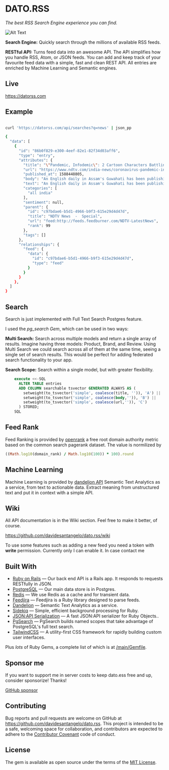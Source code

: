 # DATO.RSS
*The best RSS Search Engine experience you can find.*

![Alt Text](https://dev-to-uploads.s3.amazonaws.com/i/g7qy3u81llp88e3n275f.png)

**Search Engine:** Quickly search through the millions of available RSS feeds.

**RESTful API:** Turns feed data into an awesome API. The API simplifies how you handle RSS, Atom, or JSON feeds. You can add and keep track of your favourite feed data with a simple, fast and clean REST API. All entries are enriched by Machine Learning and Semantic engines.

## Live

https://datorss.com

## Example

``` bash

curl 'https://datorss.com/api/searches?q=news' | json_pp

{
  "data": [
    {
      "id": "86b0f829-e300-4eef-82e1-82f34d03aff6",
      "type": "entry",
      "attributes": {
        "title": "\"Pandemic, Infodemic\": 2 Cartoon Characters Battling Fake News In Assam",
        "url": "https://www.ndtv.com/india-news/coronavirus-pandemic-infodemic-2-cartoon-characters-battling-fake-news-in-assam-2222333",
        "published_at": 1588448805,
        "body": "An English daily in Assam's Guwahati has been publishing a cartoon strip to tackle the fake news related to the coronavirus pandemic. The two central characters- \"Pandemic and Infodemic\"- are being...<img src=\"http://feeds.feedburner.com/~r/NDTV-LatestNews/~4/lEmH201Q8jI\" height=\"1\" width=\"1\" alt=\"\"/>",
        "text": "An English daily in Assam's Guwahati has been publishing a cartoon strip to tackle the fake news related to the coronavirus pandemic. The two central characters- \"Pandemic and Infodemic\"- are being...",
        "categories": [
          "all india"
        ],
        "sentiment": null,
        "parent": {
          "id": "c97bdae6-b5d1-4966-b9f3-615e29d4d47d",
          "title": "NDTV News  -  Special",
          "url": "feed:http://feeds.feedburner.com/NDTV-LatestNews",
          "rank": 99
        },
        "tags": []
      },
      "relationships": {
        "feed": {
          "data": {
            "id": "c97bdae6-b5d1-4966-b9f3-615e29d4d47d",
            "type": "feed"
          }
        }
      }
    },
  ]
}

```
## Search

Search is just implemented with Full Text Search Postgres feature.

I used the *pg_search Gem*, which can be used in two ways:

**Multi Search:** Search across multiple models and return a single array of results. Imagine having three models: Product, Brand, and Review. Using Multi Search we could search across all of them at the same time, seeing a single set of search results. This would be perfect for adding federated search functionality to your app.

**Search Scope:** Search within a single model, but with greater flexibility.

```sql
    execute <<-SQL
      ALTER TABLE entries
      ADD COLUMN searchable tsvector GENERATED ALWAYS AS (
        setweight(to_tsvector('simple', coalesce(title, '')), 'A') ||
        setweight(to_tsvector('simple', coalesce(body,'')), 'B') ||
        setweight(to_tsvector('simple', coalesce(url,'')), 'C')
      ) STORED;
    SQL
```


## Feed Rank

Feed Ranking is provided by [openrank](https://openrank.io) a free root domain authority metric based on the common search pagerank dataset. The value is normilized by 

```ruby
((Math.log10(domain_rank) / Math.log10(100)) * 100).round
```

## Machine Learning

Machine Learning is provided by [dandelion API](https://dandelion.eu) Semantic Text Analytics as a service, from text to actionable data. Extract meaning from unstructured text and put it in context with a simple API.


## Wiki

All API documentation is in the Wiki section. Feel free to make it better, of course.

https://github.com/davidesantangelo/dato.rss/wiki

To use some features such as adding a new feed you need a token with **write** permission. Currently only I can enable it. In case contact me

## Built With

- [Ruby on Rails](https://github.com/rails/rails) &mdash; Our back end API is a Rails app. It responds to requests RESTfully in JSON.
- [PostgreSQL](https://www.postgresql.org/) &mdash; Our main data store is in Postgres.
- [Redis](https://redis.io/) &mdash; We use Redis as a cache and for transient data.
- [Feedjira](https://github.com/feedjira/feedjira) &mdash; Feedjira is a Ruby library designed to parse feeds.
- [Dandelion](https://dandelion.eu) &mdash; Semantic Text Analytics as a service.
- [Sidekiq](http://sidekiq.org) &mdash; Simple, efficient background processing for Ruby.
- [JSON:API Serialization](https://github.com/jsonapi-serializer/jsonapi-serializer) &mdash; A fast JSON:API serializer for Ruby Objects..
- [PgSearch](https://github.com/Casecommons/pg_search) &mdash; PgSearch builds named scopes that take advantage of PostgreSQL's full text search.
- [TailwindCSS](https://github.com/tailwindlabs/tailwindcss) &mdash; A utility-first CSS framework for rapidly building custom user interfaces.

Plus *lots* of Ruby Gems, a complete list of which is at [/main/Gemfile](https://github.com/davidesantangelo/dato.rss/blob/main/Gemfile).

## Sponsor me

If you want to support me in server costs to keep dato.ess free and up, consider sponsorize! Thanks!

<a href="https://github.com/sponsors/davidesantangelo" target="_blank">GitHub sponsor</a>


## Contributing

Bug reports and pull requests are welcome on GitHub at https://github.com/davidesantangelo/dato.rss. This project is intended to be a safe, welcoming space for collaboration, and contributors are expected to adhere to the [Contributor Covenant](http://contributor-covenant.org) code of conduct.

## License

The gem is available as open source under the terms of the [MIT License](https://opensource.org/licenses/MIT).
